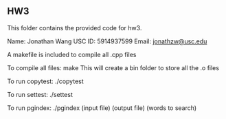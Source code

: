 ## HW3
This folder contains the provided code for hw3. 

Name: Jonathan Wang
USC ID: 5914937599
Email: jonathzw@usc.edu

A makefile is included to compile all .cpp files

To compile all files: make
This will create a bin folder to store all the .o files

To run copytest: ./copytest

To run settest: ./settest

To run pgindex: ./pgindex (input file) (output file) (words to search)
